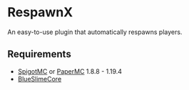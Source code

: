 # RespawnX

An easy-to-use plugin that automatically respawns players.

## Requirements

- [SpigotMC](https://www.spigotmc.org/) or [PaperMC](https://papermc.io/) 1.8.8 - 1.19.4
- [BlueSlimeCore](https://www.spigotmc.org/resources/83189/)
